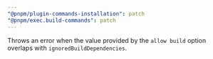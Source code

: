 ```yaml
---
"@pnpm/plugin-commands-installation": patch
"@pnpm/exec.build-commands": patch
---
```


Throws an error when the value provided by the `allow build` option overlaps with `ignoredBuildDependencies`.
